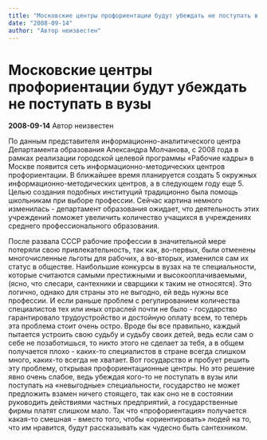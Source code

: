 ```yaml
---
title: "Московские центры профориентации будут убеждать не поступать в вузы"
date: "2008-09-14"
author: "Автор неизвестен"
---
```


# Московские центры профориентации будут убеждать не поступать в вузы

**2008-09-14** Автор неизвестен

По данным представителя информационно-аналитического центра Департамента образования Александра Молчанова, с 2008 года в рамках реализации городской целевой программы «Рабочие кадры» в Москве появится сеть информационно-методических центров профориентации. В ближайшее время планируется создать 5 окружных информационно-методических центров, а в следующем году еще 5. Целью создания подобных институций традиционно была помощь школьникам при выборе профессии. Сейчас картина немного изменилась - департамент образования ожидает, что деятельность этих учреждений поможет увеличить количество учащихся в учреждениях среднего профессионального образования.

После развала СССР рабочие профессии в значительной мере потеряли свою привлекательность, так как, во-первых, были отменены многочисленные льготы для рабочих, а во-вторых, изменился сам их статус в обществе. Наибольшие конкурсы в вузах на те специальности, которые считаются самыми престижными и высокооплачиваемыми, (ясно, что слесари, сантехники и сварщики к таким не относятся). Это логично, однако для страны это не выгодно, ей ведь нужны все профессии. И если раньше проблем с регулированием количества специалистов тех или иных отраслей почти не было - государство гарантировало трудоустройство и достойную оплату всем, то теперь эта проблема стоит очень остро. Вроде бы все правильно, каждый пытается устроить свою судьбу и судьбу своих детей, ведь если сам о себе не позаботишься, то никто этого не сделает за тебя, а в общем получается плохо - каких-то специалистов в стране всегда слишком много, каких-то всегда не хватает. Вот государство и пробует решить эту проблему, открывая профориентационные центры. Но это решение явно очень слабое, ведь убеждая кого-то не поступать в вузы или поступать на «невыгодные» специальности, государство не может предложить взамен ничего стоящего, так как оно не в состоянии руководить действиями частных предприятий, а государственные фирмы платят слишком мало. Так что «профориентация» получается какая-то смешная - вместо того, чтобы «ориентировать» людей на то, что им нравится, будут рассказывать как чудесно быть сантехником.